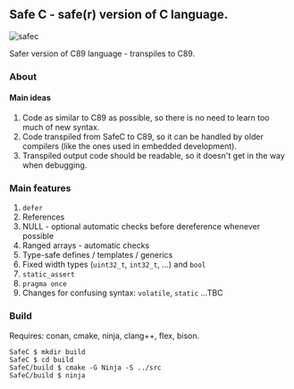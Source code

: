 ## Safe C - safe(r) version of C language.

![safec](https://github.com/nottomw/safec/actions/workflows/safec.yml/badge.svg)

Safer version of C89 language - transpiles to C89.

### About

#### Main ideas
1. Code as similar to C89 as possible, so there is no need to learn too much of new syntax.
2. Code transpiled from SafeC to C89, so it can be handled by older compilers (like the ones used in embedded development).
3. Transpiled output code should be readable, so it doesn't get in the way when debugging.

### Main features
1. `defer`
2. References
3. NULL - optional automatic checks before dereference whenever possible
4. Ranged arrays - automatic checks
5. Type-safe defines / templates / generics 
6. Fixed width types (`uint32_t`, `int32_t`, ...) and `bool`
7. `static_assert`
9. `pragma once`
9. Changes for confusing syntax: `volatile`, `static`
...TBC

### Build
Requires: conan, cmake, ninja, clang++, flex, bison.

```
SafeC $ mkdir build
SafeC $ cd build
SafeC/build $ cmake -G Ninja -S ../src
SafeC/build $ ninja
```
